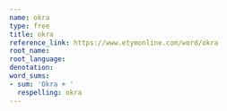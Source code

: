 ```yaml
---
name: okra
type: free
title: okra
reference_link: https://www.etymonline.com/word/okra
root_name: 
root_language: 
denotation: 
word_sums:
- sum: 'Okra + '
  respelling: okra
---
```

